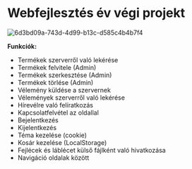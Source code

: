 # Webfejlesztés év végi projekt
![6d3bd09a-743d-4d99-b13c-d585c4b4b7f4](https://github.com/user-attachments/assets/48ffd827-72b5-4cbc-bae5-a547d67e386f)

**Funkciók:**
- Termékek szerverről való lekérése
- Termékek felvitele (Admin)
- Termékek szerkesztése (Admin)
- Termékek törlése (Admin)
- Vélemény küldése a szervernek
- Vélemények szerverről való lekérése
- Hírevélre való felíratkozás
- Kapcsolatfelvétel az oldallal
- Bejelentkezés
- Kijelentkezés
- Téma kezelése (cookie)
- Kosár kezelése (LocalStorage)
- Fejlécek és láblécet külső fájlként való hivatkozása
- Navigáció oldalak között
